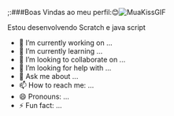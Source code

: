 ;:###Boas Vindas ao meu perfil:😊![MuaKissGIF](https://github.com/user-attachments/assets/ea794e60-c78f-46af-a4b8-99208f507861)


Estou desenvolvendo Scratch e java script




- 🔭 I’m currently working on ...
- 🌱 I’m currently learning ...
- 👯 I’m looking to collaborate on ...
- 🤔 I’m looking for help with ...
- 💬 Ask me about ...
- 📫 How to reach me: ...
- 😄 Pronouns: ...
- ⚡ Fun fact: ...
